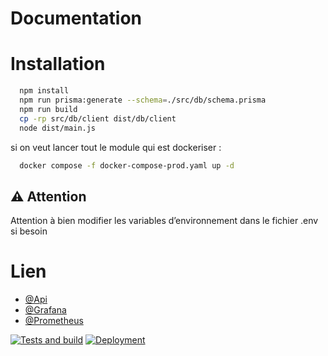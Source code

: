 # Documentation

# Installation

```bash
  npm install 
  npm run prisma:generate --schema=./src/db/schema.prisma
  npm run build
  cp -rp src/db/client dist/db/client
  node dist/main.js
```

si on veut lancer tout le module qui est dockeriser :

```bash
  docker compose -f docker-compose-prod.yaml up -d
 ```


## ⚠️ Attention

Attention à bien modifier les variables d’environnement dans le fichier .env si besoin

# Lien

- [@Api](https://laporteacote.online:3000)
- [@Grafana](https://laporteacote.online:7181)
- [@Prometheus](https://laporteacote.online:9090)

[![Tests and build](https://github.com/Lost4295/rest-cinema-api/actions/workflows/node.js.yml/badge.svg)](https://github.com/Lost4295/rest-cinema-api/actions/workflows/node.js.yml)
[![Deployment](https://github.com/Lost4295/rest-cinema-api/actions/workflows/cd.yml/badge.svg)](https://github.com/Lost4295/rest-cinema-api/actions/workflows/cd.yml)
